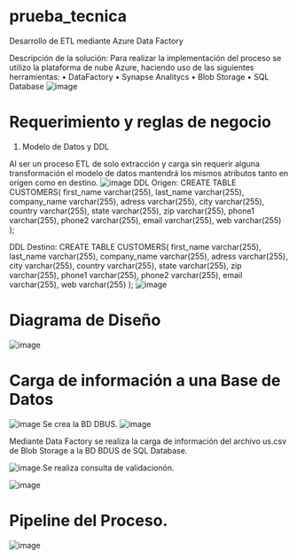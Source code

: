 # prueba_tecnica
Desarrollo de ETL mediante Azure Data Factory

Descripción de la solución: 
Para realizar la implementación del proceso se utilizo la plataforma de nube Azure, haciendo uso de las siguientes herramientas:
•	DataFactory
•	Synapse Analitycs
•	Blob Storage
•	SQL Database
![image](https://user-images.githubusercontent.com/51729393/193438478-8509cfd7-6dcf-4101-b391-dd0054996da6.png)

# Requerimiento y  reglas de negocio

1.	Modelo de Datos y DDL

Al ser un proceso ETL de solo extracción y carga sin requerir alguna transformación el modelo de datos mantendrá los mismos atributos tanto en origen como en destino.
![image](https://user-images.githubusercontent.com/51729393/193438434-6a8334fb-d293-4fa2-aa60-ed4cea0a9997.png)
DDL Origen:
CREATE TABLE CUSTOMERS(
    first_name varchar(255),
    last_name varchar(255),
    company_name varchar(255),
    adress varchar(255),
    city varchar(255),
    country varchar(255),
    state varchar(255),
    zip varchar(255),
    phone1 varchar(255),
    phone2 varchar(255),
    email varchar(255),
    web varchar(255)
);

DDL Destino:
CREATE TABLE CUSTOMERS(
    first_name varchar(255),
    last_name varchar(255),
    company_name varchar(255),
    adress varchar(255),
    city varchar(255),
    country varchar(255),
    state varchar(255),
    zip varchar(255),
    phone1 varchar(255),
    phone2 varchar(255),
    email varchar(255),
    web varchar(255)
);
![image](https://user-images.githubusercontent.com/51729393/193438405-da767ab8-7eb3-4c8b-b193-3fddeb613df7.png)
# Diagrama de Diseño
![image](https://user-images.githubusercontent.com/51729393/193438543-b213c661-9dcc-4e22-a5a4-d92d9c9c9bc1.png)

# Carga de información a una Base de Datos
![image](https://user-images.githubusercontent.com/51729393/193438563-f3a355a7-8daa-4fff-afdd-64688f0f28d3.png)
Se crea la BD DBUS.
![image](https://user-images.githubusercontent.com/51729393/193438782-e27dc4cd-b16a-409f-a400-24fb9e71cfe4.png)

Mediante Data Factory se realiza la carga de información del archivo us.csv de Blob Storage a la BD BDUS de SQL Database.

![image](https://user-images.githubusercontent.com/51729393/193438675-e834b143-faf7-410a-addb-9e88957cb8d7.png)
Se realiza consulta de validacionón.

![image](https://user-images.githubusercontent.com/51729393/193438697-d2de451f-df56-484c-bd10-98a247aa988f.png)

# Pipeline del Proceso.
![image](https://user-images.githubusercontent.com/51729393/193438715-6e4fbb12-7622-43d2-803e-bf013b6790b7.png)




